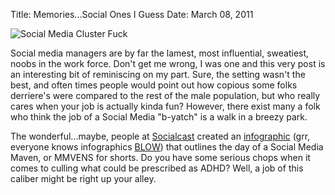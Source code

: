 Title: Memories...Social Ones I Guess
Date: March 08, 2011

<img src="http://c522735.r35.cf2.rackcdn.com/Social-Media-300x249.jpeg" alt="Social Media Cluster Fuck" class="centered" />

Social media managers are by far the lamest, most influential, sweatiest, noobs in the work force. Don't get me wrong, I was one and this very post is an interesting bit of reminiscing on my part. Sure, the setting wasn't the best, and often times people would point out how copious some folks derriere's were compared to the rest of the male population, but who really cares when your job is actually kinda fun? However, there exist many a folk who think the job of a Social Media "b-yatch" is a walk in a breezy park.

The wonderful...maybe, people at <a href="http://blog.socialcast.com/">Socialcast</a> created an <a href="http://blog.socialcast.com/e2sday-the-hectic-schedule-of-a-social-media-manager/">infographic</a> (grr, everyone knows infographics <a href="http://b.lesseverything.com/2011/2/1/infographs-are-ruining-the-internet">BLOW</a>) that outlines the day of a Social Media Maven, or MMVENS for shorts. Do you have some serious chops when it comes to culling what could be prescribed as ADHD? Well, a job of this caliber might be right up your alley.
